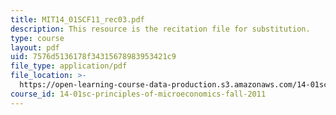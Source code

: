 ```yaml
---
title: MIT14_01SCF11_rec03.pdf
description: This resource is the recitation file for substitution.
type: course
layout: pdf
uid: 7576d5136178f34315678983953421c9
file_type: application/pdf
file_location: >-
  https://open-learning-course-data-production.s3.amazonaws.com/14-01sc-principles-of-microeconomics-fall-2011/7576d5136178f34315678983953421c9_MIT14_01SCF11_rec03.pdf
course_id: 14-01sc-principles-of-microeconomics-fall-2011
---
```

